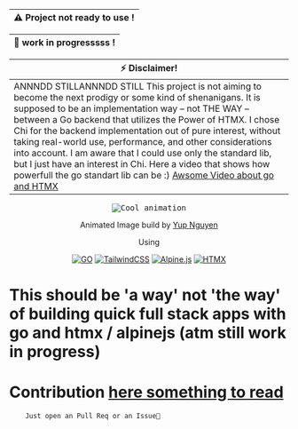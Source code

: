 | :warning: Project not ready to use ! |
| -------------------------------------|

|:construction: work in progresssss !  |
| -------------------------------------|



| :zap: Disclaimer!                     |
| ------------------------------------- |
|ANNNDD STILLANNNDD STILL  This project is not aiming to become the next prodigy or some kind of shenanigans. It is supposed to be an implementation way – not THE WAY – between a Go backend that utilizes the Power of HTMX. I chose Chi for the backend implementation out of pure interest, without taking real-world use, performance, and other considerations into account. I am aware that I could use only the standard lib, but I just have an interest in Chi. Here a video that shows how powerfull the go standart lib can be :) <a href="https://www.youtube.com/watch?v=Qi9A6-xoOkA">Awsome Video about go and HTMX</a>|

<div align="center">
<kbd>
<img src="https://cdn.dribbble.com/users/722246/screenshots/3977397/media/553d7f83386c55d83cada5cb3f72dc3e.gif"  alt="Cool animation" />
</kbd>
<p>Animated Image build by <a href="https://dribbble.com/yupnguyen">Yup Nguyen</a>
<div>Using</div>

[![GO](https://img.shields.io/badge/go-%2300ADD8.svg?style=for-the-badge&logo=go&logoColor=white)](https://golang.org/)
[![TailwindCSS](https://img.shields.io/badge/tailwindcss-%2338B2AC.svg?style=for-the-badge&logo=tailwind-css&logoColor=white)](https://tailwindcss.com/)
[![Alpine.js](https://img.shields.io/badge/alpinejs-white.svg?style=for-the-badge&logo=alpinedotjs&logoColor=%238BC0D0)](https://alpinejs.dev/)
[![HTMX](https://img.shields.io/badge/htmx-white.svg?style=for-the-badge&logo=htmx&logoColor=black)](https://htmx.org/)

</a>
</div>

# This should be 'a way' not 'the way' of building quick full stack apps with go and htmx / alpinejs (atm still work in progress)

# Contribution <a href="Contributing.md">here something to read</a>

        Just open an Pull Req or an Issue🐙
